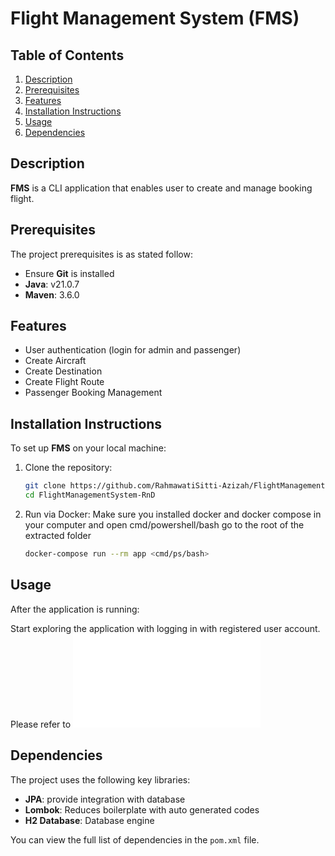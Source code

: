 # **Flight Management System (FMS)**

## Table of Contents

1. [Description](#description)
2. [Prerequisites](#prerequisites)
3. [Features](#features)
4. [Installation Instructions](#installation-instructions)
5. [Usage](#usage)
6. [Dependencies](#dependencies)

## Description

**FMS** is a CLI application that enables user to create and manage booking flight.

## Prerequisites

The project prerequisites is as stated follow:

- Ensure **Git** is installed
- **Java**: v21.0.7
- **Maven**: 3.6.0

## Features

- User authentication (login for admin and passenger)
- Create Aircraft
- Create Destination
- Create Flight Route
- Passenger Booking Management 

## Installation Instructions

To set up **FMS** on your local machine:

1. Clone the repository:

   ```bash
   git clone https://github.com/RahmawatiSitti-Azizah/FlightManagementSystem-RnD.git
   cd FlightManagementSystem-RnD
   ```
2. Run via Docker:
    Make sure you installed docker and docker compose in your computer and open cmd/powershell/bash go to the root of the extracted folder

   ```bash
   docker-compose run --rm app <cmd/ps/bash>
   ```

## Usage

After the application is running:

Start exploring the application with logging in with registered user account. Please refer to ![database](src\main\resources\data.sql)

## Dependencies

The project uses the following key libraries:

- **JPA**: provide integration with database
- **Lombok**: Reduces boilerplate with auto generated codes
- **H2 Database**: Database engine

You can view the full list of dependencies in the `pom.xml` file.
